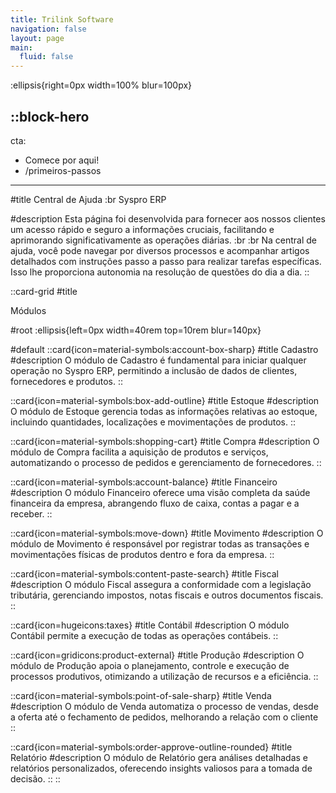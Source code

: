 ```yaml
---
title: Trilink Software
navigation: false
layout: page
main:
  fluid: false
---
```


:ellipsis{right=0px width=100% blur=100px}

::block-hero
---
cta:
  - Comece por aqui!
  - /primeiros-passos
---

#title
Central de Ajuda :br
Syspro ERP

#description
Esta página foi desenvolvida para fornecer aos nossos clientes um acesso rápido e seguro a informações cruciais, facilitando e aprimorando significativamente as operações diárias.
:br
:br
Na central de ajuda, você pode navegar por diversos processos e acompanhar artigos detalhados com instruções passo a passo para realizar tarefas específicas. Isso lhe proporciona autonomia na resolução de questões do dia a dia.
::

::card-grid
#title

 Módulos

#root
:ellipsis{left=0px width=40rem top=10rem blur=140px}

#default
  ::card{icon=material-symbols:account-box-sharp}
  #title
  Cadastro
  #description
  O módulo de Cadastro é fundamental para iniciar qualquer operação no Syspro ERP, permitindo a inclusão de dados de clientes, fornecedores e produtos.
  ::

  ::card{icon=material-symbols:box-add-outline}
  #title
  Estoque
  #description
  O módulo de Estoque gerencia todas as informações relativas ao estoque, incluindo quantidades, localizações e movimentações de produtos.
  ::

  ::card{icon=material-symbols:shopping-cart}
  #title
  Compra
  #description
  O módulo de Compra facilita a aquisição de produtos e serviços, automatizando o processo de pedidos e gerenciamento de fornecedores.
  ::

  ::card{icon=material-symbols:account-balance}
  #title
  Financeiro
  #description
  O módulo Financeiro oferece uma visão completa da saúde financeira da empresa, abrangendo fluxo de caixa, contas a pagar e a receber.
  ::

  ::card{icon=material-symbols:move-down}
  #title
  Movimento
  #description
  O módulo de Movimento é responsável por registrar todas as transações e movimentações físicas de produtos dentro e fora da empresa.
  ::

  ::card{icon=material-symbols:content-paste-search}
  #title
  Fiscal
  #description
  O módulo Fiscal assegura a conformidade com a legislação tributária, gerenciando impostos, notas fiscais e outros documentos fiscais.
  ::

  ::card{icon=hugeicons:taxes}
  #title
  Contábil
  #description
  O módulo Contábil permite a execução de todas as operações contábeis.
  ::

  ::card{icon=gridicons:product-external}
  #title
  Produção
  #description
  O módulo de Produção apoia o planejamento, controle e execução de processos produtivos, otimizando a utilização de recursos e a eficiência.
  ::

  ::card{icon=material-symbols:point-of-sale-sharp}
  #title
  Venda
  #description
  O módulo de Venda automatiza o processo de vendas, desde a oferta até o fechamento de pedidos, melhorando a relação com o cliente
  ::

  ::card{icon=material-symbols:order-approve-outline-rounded}
  #title
  Relatório
  #description
  O módulo de Relatório gera análises detalhadas e relatórios personalizados, oferecendo insights valiosos para a tomada de decisão.
  ::
::
